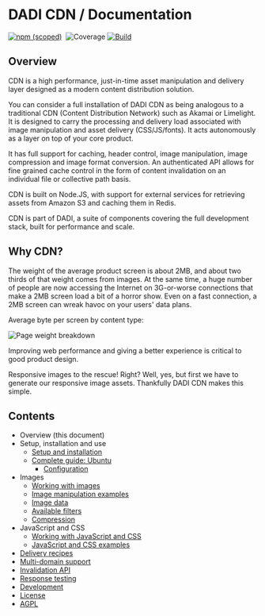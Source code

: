 # DADI CDN / Documentation

[![npm (scoped)](https://img.shields.io/npm/v/@dadi/cdn.svg?maxAge=2592000&style=flat-square)](https://www.npmjs.com/package/@dadi/cdn)
&nbsp;![Coverage](https://img.shields.io/badge/Coverage-91%-brightgreen.svg?style=flat-square)&nbsp;[![Build](http://ci.dadi.technology/dadi/cdn/badge?branch=master&service=shield)](http://ci.dadi.technology/dadi/cdn)

## Overview

CDN is a high performance, just-in-time asset manipulation and delivery layer designed as a modern content distribution solution.

You can consider a full installation of DADI CDN as being analogous to a traditional CDN (Content Distribution Network) such as Akamai or Limelight. It is designed to carry the processing and delivery load associated with image manipulation and asset delivery (CSS/JS/fonts). It acts autonomously as a layer on top of your core product.

It has full support for caching, header control, image manipulation, image compression and image format conversion. An authenticated API allows for fine grained cache control in the form of content invalidation on an individual file or collective path basis.

CDN is built on Node.JS, with support for external services  for retrieving assets from Amazon S3 and caching them in Redis.

CDN is part of DADI, a suite of components covering the full development stack, built for performance and scale.

## Why CDN?

The weight of the average product screen is about 2MB, and about two thirds of that weight comes from images. At the same time, a huge number of people are now accessing the Internet on 3G-or-worse connections that make a 2MB screen load a bit of a horror show. Even on a fast connection, a 2MB screen can wreak havoc on your users' data plans.

Average byte per screen by content type:

![Page weight breakdown](../assets/page-weight-graph.png)

Improving web performance and giving a better experience is critical to good product design.

Responsive images to the rescue! Right? Well, yes, but first we have to generate our responsive image assets. Thankfully DADI CDN makes this simple.

## Contents

* Overview (this document)
* Setup, installation and use
	* [Setup and installation](https://github.com/dadi/cdn/blob/docs/docs/setupAndInstallation.md)
  * [Complete guide: Ubuntu](https://github.com/dadi/cdn/blob/docs/docs/installGuide.ubuntu.md)
	* [Configuration](https://github.com/dadi/cdn/blob/docs/docs/configuration.md)
* Images
	* [Working with images](https://github.com/dadi/cdn/blob/docs/docs/workingWithImages.md)
	* [Image manipulation examples](https://github.com/dadi/cdn/blob/docs/docs/examples.imageManipulation.md)
	* [Image data](https://github.com/dadi/cdn/blob/docs/docs/imageData.md)
	* [Available filters](https://github.com/dadi/cdn/blob/docs/docs/availableFilters.md)
	* [Compression](https://github.com/dadi/cdn/blob/docs/docs/compression.md)
* JavaScript and CSS
	* [Working with JavaScript and CSS](https://github.com/dadi/cdn/blob/docs/docs/workingWithJavascriptAndCss.md)
	* [JavaScript and CSS examples](https://github.com/dadi/cdn/blob/docs/docs/examples.javascriptAndCss.md)
* [Delivery recipes](https://github.com/dadi/cdn/blob/docs/docs/deliveryRecipes.md)
* [Multi-domain support](https://github.com/dadi/cdn/blob/docs/docs/multiDomainSupport.md)
* [Invalidation API](https://github.com/dadi/cdn/blob/docs/docs/invalidationApi.md)
* [Response testing](https://github.com/dadi/cdn/blob/docs/docs/responseTesting.md)
* [Development](https://github.com/dadi/cdn/blob/docs/docs/development.md)
* [License](https://github.com/dadi/cdn/blob/docs/docs/license.md)
* [AGPL](https://github.com/dadi/cdn/blob/docs/docs/agpl.md)
